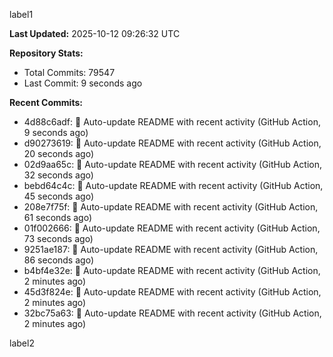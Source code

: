 
label1 
<!-- ACTIVITY_START -->
**Last Updated:** 2025-10-12 09:26:32 UTC

**Repository Stats:**
- Total Commits: 79547
- Last Commit: 9 seconds ago

**Recent Commits:**
- 4d88c6adf: 🤖 Auto-update README with recent activity (GitHub Action, 9 seconds ago)
- d90273619: 🤖 Auto-update README with recent activity (GitHub Action, 20 seconds ago)
- 02d9aa65c: 🤖 Auto-update README with recent activity (GitHub Action, 32 seconds ago)
- bebd64c4c: 🤖 Auto-update README with recent activity (GitHub Action, 45 seconds ago)
- 208e7f75f: 🤖 Auto-update README with recent activity (GitHub Action, 61 seconds ago)
- 01f002666: 🤖 Auto-update README with recent activity (GitHub Action, 73 seconds ago)
- 9251ae187: 🤖 Auto-update README with recent activity (GitHub Action, 86 seconds ago)
- b4bf4e32e: 🤖 Auto-update README with recent activity (GitHub Action, 2 minutes ago)
- 45d3f824e: 🤖 Auto-update README with recent activity (GitHub Action, 2 minutes ago)
- 32bc75a63: 🤖 Auto-update README with recent activity (GitHub Action, 2 minutes ago)
<!-- ACTIVITY_END -->

label2
